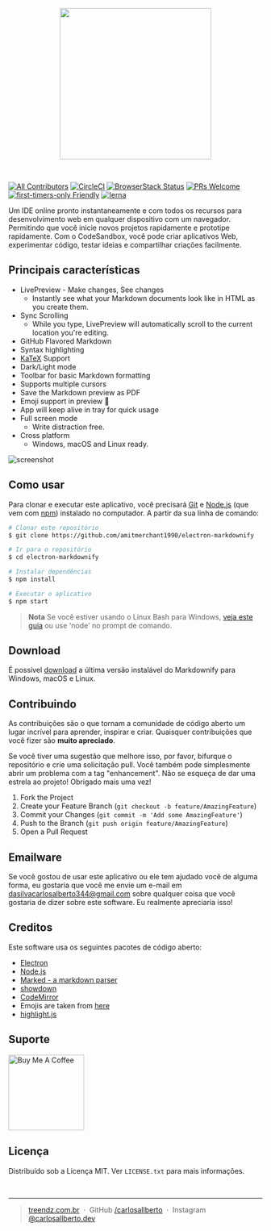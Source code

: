 <p align="center">
  <a href="https://codesandbox.io">
    <img src="https://codesandbox.io/static/img/banner.png?v=2" height="300px">
  </a>
</p>

&nbsp;

[![All Contributors](https://img.shields.io/badge/all_contributors-153-orange.svg?style=flat-square)](#contributors-)
[![CircleCI](https://circleci.com/gh/codesandbox/codesandbox-client.svg?style=svg)](https://circleci.com/gh/codesandbox/codesandbox-client)
[![BrowserStack Status](https://www.browserstack.com/automate/badge.svg?badge_key=cVJuczlJWUtqWXhIbFN1ZjVQekF4NzNsd3phNEZRaGlWU0pHYVVkdGRFWT0tLXFtTVhaOWRySmN0ZG5QVDNDQ0g5Z0E9PQ==--79fe3eae4f149a400d396c9b12d3988f685785cf)](https://www.browserstack.com/automate/public-build/cVJuczlJWUtqWXhIbFN1ZjVQekF4NzNsd3phNEZRaGlWU0pHYVVkdGRFWT0tLXFtTVhaOWRySmN0ZG5QVDNDQ0g5Z0E9PQ==--79fe3eae4f149a400d396c9b12d3988f685785cf)
[![PRs Welcome](https://img.shields.io/badge/PRs-welcome-brightgreen.svg?style=flat-square)](http://makeapullrequest.com)
[![first-timers-only Friendly](https://img.shields.io/badge/first--timers--only-friendly-blue.svg)](http://www.firsttimersonly.com/)
[![lerna](https://img.shields.io/badge/maintained%20with-lerna-cc00ff.svg)](https://lerna.js.org/)

Um IDE online pronto instantaneamente e com todos os recursos para desenvolvimento web em qualquer dispositivo
com um navegador. Permitindo que você inicie novos projetos rapidamente e prototipe
rapidamente. Com o CodeSandbox, você pode criar aplicativos Web, experimentar código, testar
ideias e compartilhar criações facilmente.

## Principais características

* LivePreview - Make changes, See changes
  - Instantly see what your Markdown documents look like in HTML as you create them.
* Sync Scrolling
  - While you type, LivePreview will automatically scroll to the current location you're editing.
* GitHub Flavored Markdown  
* Syntax highlighting
* [KaTeX](https://khan.github.io/KaTeX/) Support
* Dark/Light mode
* Toolbar for basic Markdown formatting
* Supports multiple cursors
* Save the Markdown preview as PDF
* Emoji support in preview :tada:
* App will keep alive in tray for quick usage
* Full screen mode
  - Write distraction free.
* Cross platform
  - Windows, macOS and Linux ready.

![screenshot](https://raw.githubusercontent.com/amitmerchant1990/electron-markdownify/master/app/img/markdownify.gif)

## Como usar

Para clonar e executar este aplicativo, você precisará [Git](https://git-scm.com) e [Node.js](https://nodejs.org/en/download/) (que vem com [npm](http://npmjs.com)) instalado no computador. A partir da sua linha de comando:

```bash
# Clonar este repositório
$ git clone https://github.com/amitmerchant1990/electron-markdownify

# Ir para o repositório
$ cd electron-markdownify

# Instalar dependências
$ npm install

# Executar o aplicativo
$ npm start
```

> **Nota**
> Se você estiver usando o Linux Bash para Windows, [veja este guia](https://www.howtogeek.com/261575/how-to-run-graphical-linux-desktop-applications-from-windows-10s-bash-shell/) ou use 'node' no prompt de comando.


## Download

É possível [download](https://github.com/amitmerchant1990/electron-markdownify/releases/tag/v1.2.0) a última versão instalável do Markdownify para Windows, macOS e Linux.

## Contribuindo

As contribuições são o que tornam a comunidade de código aberto um lugar incrível para aprender, inspirar e criar. Quaisquer contribuições que você fizer são **muito apreciado**.

Se você tiver uma sugestão que melhore isso, por favor, bifurque o repositório e crie uma solicitação pull. Você também pode simplesmente abrir um problema com a tag "enhancement".
Não se esqueça de dar uma estrela ao projeto! Obrigado mais uma vez!

1. Fork the Project
2. Create your Feature Branch (`git checkout -b feature/AmazingFeature`)
3. Commit your Changes (`git commit -m 'Add some AmazingFeature'`)
4. Push to the Branch (`git push origin feature/AmazingFeature`)
5. Open a Pull Request

## Emailware

Se você gostou de usar este aplicativo ou ele tem ajudado você de alguma forma, eu gostaria que você me envie um e-mail em <dasilvacarlosalberto344@gmail.com> sobre qualquer coisa que você gostaria de dizer sobre este software. Eu realmente apreciaria isso!

## Creditos

Este software usa os seguintes pacotes de código aberto:

- [Electron](http://electron.atom.io/)
- [Node.js](https://nodejs.org/)
- [Marked - a markdown parser](https://github.com/chjj/marked)
- [showdown](http://showdownjs.github.io/showdown/)
- [CodeMirror](http://codemirror.net/)
- Emojis are taken from [here](https://github.com/arvida/emoji-cheat-sheet.com)
- [highlight.js](https://highlightjs.org/)

## Suporte

<a href="https://www.buymeacoffee.com/CarlosAllberto" target="_blank"><img src="https://cdn.buymeacoffee.com/buttons/v2/default-yellow.png" alt="Buy Me A Coffee" style="width: 150px !important;" ></a>

## Licença

Distribuído sob a Licença MIT. Ver `LICENSE.txt` para mais informações.

&nbsp;

---

> [treendz.com.br](https://www.treendz.com.br) &nbsp;&middot;&nbsp;
> GitHub [/carlosallberto](https://github.com/carlosallberto) &nbsp;&middot;&nbsp;
> Instagram [@carlosallberto.dev](https://instagram.com/carlosallberto.dev)
